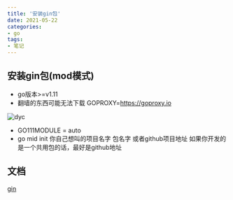 ```yaml
---
title: '安装gin包'
date: 2021-05-22
categories:
- go
tags:
- 笔记
---
```


## 安装gin包(mod模式)
- go版本>=v1.11
- 翻墙的东西可能无法下载 GOPROXY=https://goproxy.io

<img src="https://webdyc.oss-cn-beijing.aliyuncs.com/blog/QQ%E6%88%AA%E5%9B%BE20210524195805.png" alt="dyc" title="dyc" class="zoom-custom-imgs">

- GO111MODULE = auto
- go mid init 你自己想叫的项目名字 包名字 或者github项目地址 如果你开发的是一个共用包的话，最好是github地址
## 文档
[gin](https://github.com/gin-gonic/gin)



